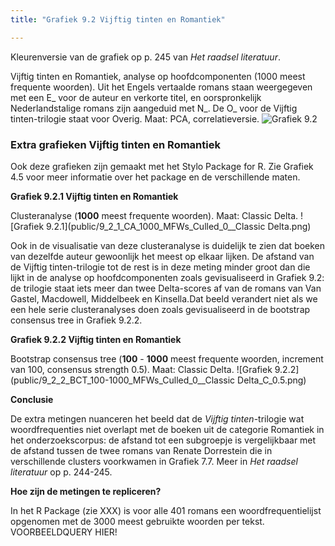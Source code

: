 ```yaml
---
title: "Grafiek 9.2 Vijftig tinten en Romantiek"

---
```


Kleurenversie van de grafiek op p. 245 van *Het raadsel literatuur*.

Vijftig tinten en Romantiek, analyse op hoofdcomponenten (1000 meest frequente woorden). Uit het Engels vertaalde romans staan weergegeven met een E_ voor de auteur en verkorte titel, en oorspronkelijk
Nederlandstalige romans zijn aangeduid met N_. De O_ voor de Vijftig tinten-trilogie staat voor Overig. Maat: PCA, correlatieversie.
![Grafiek 9.2](public/9_2_0_PCA_1000_MFWs_Culled_0__PCA__corr.png)

### **Extra grafieken Vijftig tinten en Romantiek**

Ook deze grafieken zijn gemaakt met het Stylo Package for R. Zie  Grafiek 4.5 voor meer informatie over het package en de verschillende maten.


**Grafiek 9.2.1 Vijftig tinten en Romantiek**

Clusteranalyse (**1000** meest frequente woorden). Maat: Classic Delta.
![Grafiek 9.2.1](public/9_2_1_CA_1000_MFWs_Culled_0__Classic Delta.png)

Ook in de visualisatie van deze clusteranalyse is duidelijk te zien dat boeken van dezelfde auteur gewoonlijk het meest op elkaar lijken. De afstand van de Vijftig tinten-trilogie tot de rest is in deze meting minder groot dan die lijkt in de analyse op hoofdcomponenten zoals gevisualiseerd in Grafiek 9.2: de trilogie staat iets meer dan twee Delta-scores af van de romans van Van Gastel, Macdowell, Middelbeek en Kinsella.Dat beeld verandert niet als we een hele serie clusteranalyses doen zoals gevisualiseerd in de bootstrap consensus tree in Grafiek 9.2.2.

**Grafiek 9.2.2 Vijftig tinten en Romantiek**

Bootstrap consensus tree (**100** - **1000** meest frequente woorden, increment van 100, consensus strength 0.5). Maat: Classic Delta.
![Grafiek 9.2.2](public/9_2_2_BCT_100-1000_MFWs_Culled_0__Classic Delta_C_0.5.png)

**Conclusie**

De extra metingen nuanceren het beeld dat de *Vijftig tinten*-trilogie wat woordfrequenties niet overlapt met de boeken uit de categorie Romantiek in het onderzoekscorpus: de afstand tot een subgroepje is vergelijkbaar met de afstand tussen de twee romans van Renate Dorrestein die in verschillende clusters voorkwamen in Grafiek 7.7. Meer in *Het raadsel literatuur* op p. 244-245.

**Hoe zijn de metingen te repliceren?**

In het R Package (zie XXX) is voor alle 401 romans een woordfrequentielijst opgenomen met de 3000 meest gebruikte woorden per tekst. VOORBEELDQUERY HIER!
